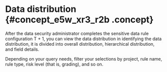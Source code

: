 # Data distribution {#concept_e5w_xr3_r2b .concept}

After the data security administrator completes the sensitive data rule configuration T + 1, you can view the data distribution in identifying the data distribution, it is divided into overall distribution, hierarchical distribution, and field details.

Depending on your query needs, filter your selections by project, rule name, rule type, risk level \(that is, grading\), and so on.

